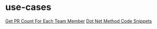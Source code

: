 # use-cases
[Get PR Count For Each Team Member](https://github.com/Amazearjun/use-cases/blob/main/PowerShell/Get-PR-Count-From-Each-Team-Member.ps1)
[Dot Net Method Code Snippets](https://github.com/Amazearjun/use-cases/blob/main/MethodSkeleton.snippet)
